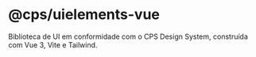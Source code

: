 # @cps/uielements-vue

Biblioteca de UI em conformidade com o CPS Design System, construída com Vue 3, Vite e Tailwind.
